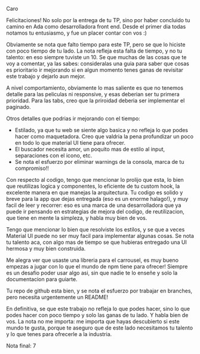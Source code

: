 Caro

Felicitaciones! No solo por la entrega de tu TP, sino por haber concluido tu camino en Ada como desarrolladora front end. Desde el primer dia todas notamos tu entusiasmo, y fue un placer contar con vos :) 

Obviamente se nota que falto tiempo para este TP, pero se que lo hiciste con poco tiempo de tu lado. La nota refleja esta falta de tiempo, y no tu talento: en eso siempre tuviste un 10. Se que muchas de las cosas que te voy a comentar, ya las sabes: consideralas una guia para saber que cosas es prioritario ir mejorando si en algun momento tenes ganas de revisitar este trabajo y dejarlo aun mejor. 

A nivel comportamiento, obviamente lo mas saliente es que no tenemos detalle para las peliculas ni responsive, y esas deberian ser tu primera prioridad. Para las tabs, creo que la priroidad deberia ser implementar el paginado. 

Otros detalles que podrias ir mejorando con el tiempo:
- Estilado, ya que tu web se siente algo basica y no refleja lo que podes hacer como maquetadora. Creo que valdria la pena profundizar un poco en todo lo que material UI tiene para ofrecer. 
- El buscador necesita amor, un poquito mas de estilo al input, separaciones con el icono, etc. 
- Se nota el esfuerzo por eliminar warnings de la consola, marca de tu compromiso!! 

Con respecto al codigo, tengo que mencionar lo prolijo que esta, lo bien que reutilizas logica y componentes, lo eficiente de tu custom hook, la excelente manera en que manejas la arquitectura. Tu codigo es solido y breve para la app que dejas entregada (eso es un enorme halago!), y muy facil de leer y recorrer: eso es una marca de una desarrolladora que ya puede ir pensando en estrategias de mejora del codigo, de reutilizacion, que tiene en mente la simpleza, y habla muy bien de vos. 

Tengo que mencionar lo bien que resolviste los estilos, y se que a veces Material UI puede no ser muy facil para implementar algunas cosas. Se nota tu talento aca, con algo mas de tiempo se que hubieras entregado una UI hermosa y muy bien construida.

Me alegra ver que usaste una libreria para el carrousel, es muy bueno empezas a jugar con lo que el mundo de npm tiene para ofrecer! Siempre es un desafio poder usar algo asi, sin que nadie te lo enseñe y solo la documentacion para guiarte. 

Tu repo de github esta bien, y se nota el esfuerzo por trabajar en branches, pero necesita urgentemente un README! 

En definitiva, se que este trabajo no refleja lo que podes hacer, sino lo que podes hacer con poco tiempo y solo las ganas de tu lado. Y habla bien de vos. La nota no me importa: me importa que hayas descubierto si este mundo te gusta, porque te aseguro que de este lado necesitamos tu talento y lo que tenes para ofrecerle a la industria. 

Nota final: 7
